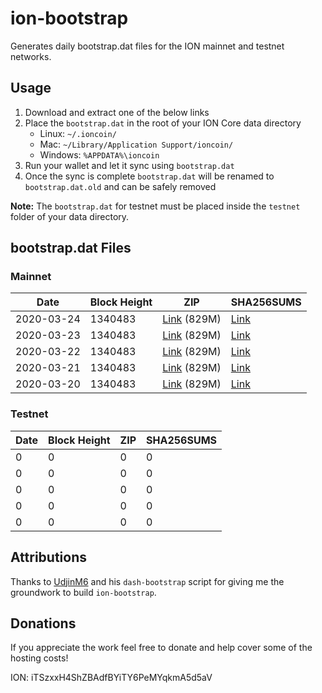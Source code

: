 # ion-bootstrap

Generates daily bootstrap.dat files for the ION mainnet and testnet networks.

## Usage

1. Download and extract one of the below links
2. Place the `bootstrap.dat` in the root of your ION Core data directory
    - Linux: `~/.ioncoin/`
    - Mac: `~/Library/Application Support/ioncoin/`
    - Windows: `%APPDATA%\ioncoin`
3. Run your wallet and let it sync using `bootstrap.dat`
4. Once the sync is complete `bootstrap.dat` will be renamed to `bootstrap.dat.old` and can be safely removed

**Note:** The `bootstrap.dat` for testnet must be placed inside the `testnet` folder of your data directory.

## bootstrap.dat Files

### Mainnet

|    Date    | Block Height | ZIP | SHA256SUMS |
| ---------- | ------------ | --- | ---------- |
| 2020-03-24 | 1340483 | [Link](https://s3-ap-southeast-2.amazonaws.com/ion-bootstrap/mainnet/2020-03-24/bootstrap.dat.zip) (829M) | [Link](https://s3-ap-southeast-2.amazonaws.com/ion-bootstrap/mainnet/2020-03-24/SHA256SUMS) |
| 2020-03-23 | 1340483 | [Link](https://s3-ap-southeast-2.amazonaws.com/ion-bootstrap/mainnet/2020-03-23/bootstrap.dat.zip) (829M) | [Link](https://s3-ap-southeast-2.amazonaws.com/ion-bootstrap/mainnet/2020-03-23/SHA256SUMS) |
| 2020-03-22 | 1340483 | [Link](https://s3-ap-southeast-2.amazonaws.com/ion-bootstrap/mainnet/2020-03-22/bootstrap.dat.zip) (829M) | [Link](https://s3-ap-southeast-2.amazonaws.com/ion-bootstrap/mainnet/2020-03-22/SHA256SUMS) |
| 2020-03-21 | 1340483 | [Link](https://s3-ap-southeast-2.amazonaws.com/ion-bootstrap/mainnet/2020-03-21/bootstrap.dat.zip) (829M) | [Link](https://s3-ap-southeast-2.amazonaws.com/ion-bootstrap/mainnet/2020-03-21/SHA256SUMS) |
| 2020-03-20 | 1340483 | [Link](https://s3-ap-southeast-2.amazonaws.com/ion-bootstrap/mainnet/2020-03-20/bootstrap.dat.zip) (829M) | [Link](https://s3-ap-southeast-2.amazonaws.com/ion-bootstrap/mainnet/2020-03-20/SHA256SUMS) |

### Testnet

|    Date    | Block Height | ZIP | SHA256SUMS |
| ---------- | ------------ | --- | ---------- |
| 0 | 0 | 0 | 0 |
| 0 | 0 | 0 | 0 |
| 0 | 0 | 0 | 0 |
| 0 | 0 | 0 | 0 |
| 0 | 0 | 0 | 0 |

## Attributions

Thanks to [UdjinM6](https://github.com/UdjinM6) and his `dash-bootstrap` script
for giving me the groundwork to build `ion-bootstrap`.

## Donations

If you appreciate the work feel free to donate and help cover some of the
hosting costs!

ION: iTSzxxH4ShZBAdfBYiTY6PeMYqkmA5d5aV
